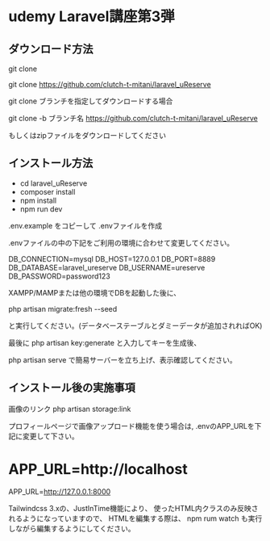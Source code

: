 # udemy Laravel講座第3弾

## ダウンロード方法

git clone

git clone https://github.com/clutch-t-mitani/laravel_uReserve

git clone ブランチを指定してダウンロードする場合

git clone -b ブランチ名 https://github.com/clutch-t-mitani/laravel_uReserve

もしくはzipファイルをダウンロードしてください

## インストール方法

- cd laravel_uReserve
- composer install
- npm install
- npm run dev

.env.example をコピーして .envファイルを作成

.envファイルの中の下記をご利用の環境に合わせて変更してください。

DB_CONNECTION=mysql
DB_HOST=127.0.0.1
DB_PORT=8889
DB_DATABASE=laravel_ureserve
DB_USERNAME=ureserve
DB_PASSWORD=password123

XAMPP/MAMPまたは他の環境でDBを起動した後に、

php  artisan migrate:fresh --seed

と実行してください。(データベーステーブルとダミーデータが追加されればOK)

最後に
php artisan key:generate
と入力してキーを生成後、

php artisan serve
で簡易サーバーを立ち上げ、表示確認してください。

## インストール後の実施事項

画像のリンク
php artisan storage:link

プロフィールページで画像アップロード機能を使う場合は,
.envのAPP_URLを下記に変更して下さい。

# APP_URL=http://localhost
APP_URL=http://127.0.0.1:8000

Tailwindcss 3.xの、JustInTime機能により、
使ったHTML内クラスのみ反映されるようになっていますので、
HTMLを編集する際は、
npm rum watch も実行しながら編集するようにしてください。